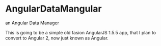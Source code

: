 # AngularDataMangular
an Angular Data Manager

This is going to be a simple old fasion AngularJS 1.5.5 app, that I plan to convert to Angular 2, now just known as Angular.
